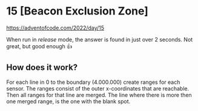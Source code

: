# 15 [Beacon Exclusion Zone]

https://adventofcode.com/2022/day/15

When run in _release_ mode, the answer is found in just over 2 seconds. Not 
great, but good enough 👍

## How does it work?

For each line in 0 to the boundary (4.000.000) create ranges for each sensor.
The ranges consist of the outer x-coordinates that are reachable. Then all
ranges for that line are merged. The line where there is more then one merged
range, is the one with the blank spot.  
